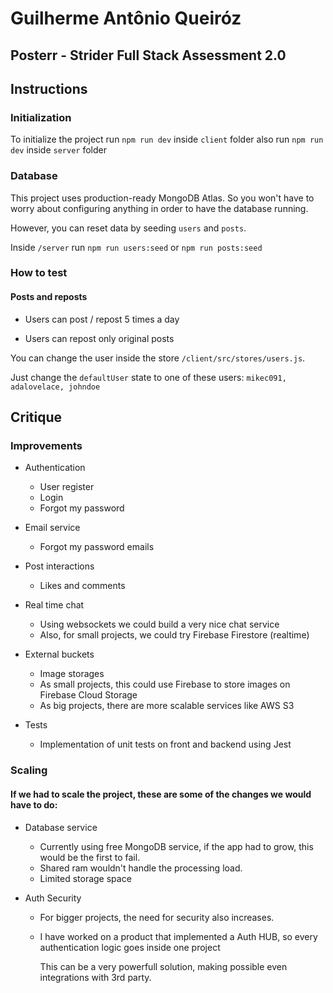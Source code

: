 # Guilherme Antônio Queiróz

## Posterr - Strider Full Stack Assessment 2.0

## Instructions

### Initialization

To initialize the project run `npm run dev` inside `client` folder
also run `npm run dev` inside `server` folder

### Database

This project uses production-ready MongoDB Atlas. So you won't have to worry about configuring anything in order to have the database running.

However, you can reset data by seeding `users` and `posts`.

Inside `/server` run `npm run users:seed` or `npm run posts:seed`

### How to test
#### Posts and reposts
- Users can post / repost 5 times a day

- Users can repost only original posts

You can change the user inside the store `/client/src/stores/users.js`.

Just change the `defaultUser` state to one of these users: `mikec091, adalovelace, johndoe`

## Critique

### Improvements
- Authentication
  - User register
  - Login
  - Forgot my password

- Email service
  - Forgot my password emails

- Post interactions
  - Likes and comments

- Real time chat
  - Using websockets we could build a very nice chat service
  - Also, for small projects, we could try Firebase Firestore (realtime)

- External buckets
  - Image storages
  - As small projects, this could use Firebase to store images on Firebase Cloud Storage
  - As big projects, there are more scalable services like AWS S3

- Tests
  - Implementation of unit tests on front and backend using Jest

### Scaling
#### If we had to scale the project, these are some of the changes we would have to do:
- Database service
  - Currently using free MongoDB service, if the app had to grow, this would be the first to fail.
  - Shared ram wouldn't handle the processing load.
  - Limited storage space

- Auth Security
  - For bigger projects, the need for security also increases.
  - I have worked on a product that implemented a Auth HUB, so every authentication logic goes inside one project
    
    This can be a very powerfull solution, making possible even integrations with 3rd party.
